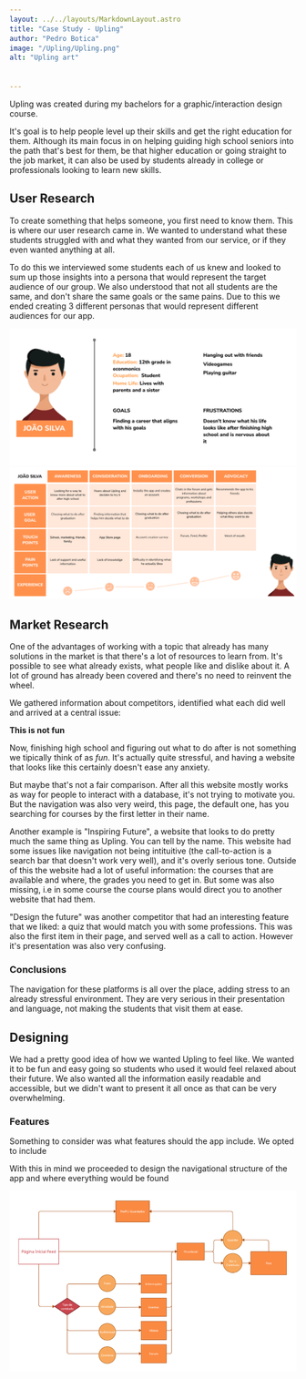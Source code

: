 ```yaml
---
layout: ../../layouts/MarkdownLayout.astro
title: "Case Study - Upling"
author: "Pedro Botica"
image: "/Upling/Upling.png"
alt: "Upling art"


---
```



Upling was created during my bachelors for a graphic/interaction design course.

It's goal is to help people level up their skills and get the right education for them. Although its main focus in on helping guiding high school seniors into the path that's best for them, be that higher education or going straight to the job market, it can also be used by students already in college or professionals looking to learn new skills.

## User Research

To create something that helps someone, you first need to know them. This is where our user research came in. We wanted to understand what these students struggled with and what they wanted from our service, or if they even wanted anything at all.

To do this we interviewed some students each of us knew and looked to sum up those insights into a persona that would represent the target audience of our group. 
We also understood that not all students are the same, and don't share the same goals or the same pains. Due to this we ended creating 3 different personas that would represent different audiences for our app.

![User persona](https://github.com/makahtxi/portfolio-astro/blob/dd2b525f74f4efb850c514446d07993dc81317c0/public/Upling/Persona.png?raw=true)
![User Journey - Using upling and recommending it](https://github.com/makahtxi/portfolio-astro/blob/dd2b525f74f4efb850c514446d07993dc81317c0/public/Upling/Journey.png?raw=true)
## Market Research

One of the advantages of working with a topic that already has many solutions in the market is that there's a lot of resources to learn from. It's possible to see what already exists, what people like and dislike about it. A lot of ground has already been covered and there's no need to reinvent the wheel.

We gathered information about competitors, identified what each did well and arrived at a central issue: 

**This is not fun**

Now, finishing high school and figuring out what to do after is not something we tipically think of as *fun*. It's actually quite stressful, and having a website that looks like this certainly doesn't ease any anxiety.


But maybe that's not a fair comparison. After all this website mostly works as way for people to interact with a database, it's not trying to motivate you. But the navigation was also very weird, this page, the default one, has you searching for courses by the first letter in their name.

Another example is "Inspiring Future", a website that looks to do pretty much the same thing as Upling. You can tell by the name. This website had some issues like navigation not being intituitive (the call-to-action is a search bar that doesn't work very well), and it's overly serious tone. Outside of this the website had a lot of useful information: the courses that are available and where, the grades you need to get in. But some was also missing, i.e in some course the course plans would direct you to another website that had them.


"Design the future" was another competitor that had an interesting feature that we liked: a quiz that would match you with some professions. This was also the first item in their page, and served well as a call to action. However it's presentation was also very confusing.


### Conclusions

The navigation for these platforms is all over the place, adding stress to an already stressful environment.
They are very serious in their presentation and language, not making the students that visit them at ease.


## Designing

We had a pretty good idea of how we wanted Upling to feel like. 
We wanted it to be fun and easy going so students who used it would feel relaxed about their future.
We also wanted all the information easily readable and accessible, but we didn't want to present it all once as that can be very overwhelming.

### Features

Something to consider was what features should the app include. We opted to include 

With this in mind we proceeded to design the navigational structure of the app and where everything would be found

![Basic information architecture for Upling](https://github.com/makahtxi/portfolio-astro/blob/22089a9b5bd4144cb9a92cf5803548ccb46974a6/public/Upling/Architecture.png?raw=true)












